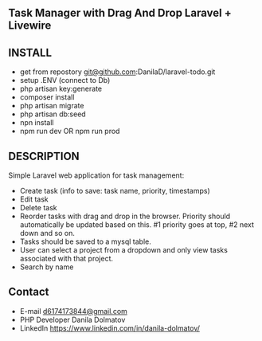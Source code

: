 ## Task Manager with Drag And Drop Laravel + Livewire

## INSTALL
- get from repostory git@github.com:DanilaD/laravel-todo.git
- setup .ENV (connect to Db)
- php artisan key:generate
- composer install
- php artisan migrate
- php artisan db:seed
- npn install
- npm run dev OR npm run prod

## DESCRIPTION
Simple Laravel web application for task management:

- Create task (info to save: task name, priority, timestamps)
- Edit task
- Delete task
- Reorder tasks with drag and drop in the browser. Priority should automatically be updated based on this. #1 priority goes at top, #2 next down and so on.
- Tasks should be saved to a mysql table.
- User can select a project from a dropdown and only view tasks associated with that project.
- Search by name

## Contact
- E-mail d6174173844@gmail.com
- PHP Developer Danila Dolmatov
- LinkedIn https://www.linkedin.com/in/danila-dolmatov/  




